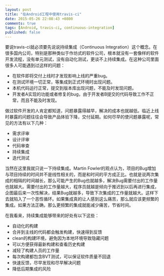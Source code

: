 ```yaml
---
layout: post
title: "在Android工程中使用travis-ci"
date: 2015-05-26 22:08:43 +0800
comments: true
tags: [Android, travis-ci, continuous-integration]
published: false
---
```


要说travis-ci就必须要先说说持续集成（Continuous Integration）这个概念。在很多国内公司，特别是那种类似于作坊式的软件公司，根本就没有一套像样的软件开发流程，没有单元测试，没有自动化测试，更谈不上持续集成。在这种公司里面很多人可能遇到过这样的问题：

* 在软件即将交付上线时才发现影响上线的严重bug。
* 在测试环境一切正常，等集成到正式环境时出现问题。
* 本机代码运行正常，提交到版本库出现问题，不能及时发现问题。
* 开发者A实现的功能或者修复的bug，由于开发者B提交的代码导致工作不正常，而且不能及时发现。

做过软件开发的人肯定都知道，问题暴露得越早，解决的成本也就越低。临近上线时暴露的问题往往会导致产品体验下降，交付延期。如何尽早的使问题暴露呢，常见的方法有以下几种：

* 需求评审
* 设计评审
* 代码审查
* 持续集成
* 迭代测试

当然在这里我就只说一下持续集成。Martin Fowler的观点认为，项目的Bug增加与项目持续的时间并不是线性相关的，而是和时间的平方成正比。也就是说两次集成的相隔的时间越长，那么可能产生的Bug也就越多，解决Bug需要付出的工作量也就越大。需要付出的工作量越大，程序员就越是倾向于推迟到以后再进行集成，企图最后来一次性解决，结果Bug就越多，导致下次集成的工作量就越大。这样下去就陷入了一个恶性循环。如果集成真的让人感到这么痛苦，那么就应该更频繁的集成。如果方法正确，那么更频繁的集成就能减少痛苦，节省时间。

在我看来，持续集成能够带来的好处有以下这些：

* 自动化的构建
* 合并到主线的代码都会触发构建，快速得到反馈
* clean的构建环境，避免因为本地环境导致隐藏问题
* 可以方便获得最新构建和查看历史构建
* 减轻了构建人员的工作量
* 每次构建都包含BVT测试，可以保证软件质量不回退
* 快速反馈，尽早发现和尽早解决问题
* 降低后期集成的风险

